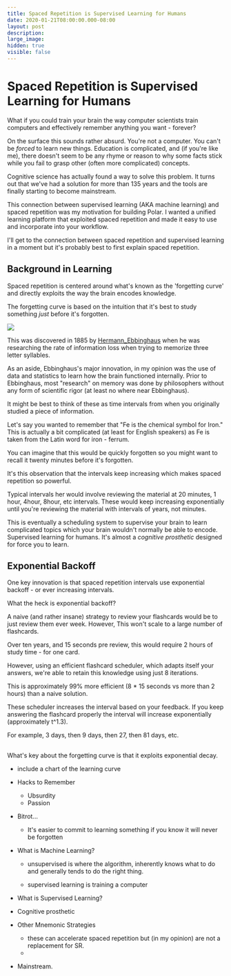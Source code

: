 ```yaml
---
title: Spaced Repetition is Supervised Learning for Humans
date: 2020-01-21T08:00:00.000-08:00
layout: post
description: 
large_image: 
hidden: true
visible: false
---
```


# Spaced Repetition is Supervised Learning for Humans

What if you could train your brain the way computer scientists train computers
and effectively remember anything you want - forever?

On the surface this sounds rather absurd. You're not a computer.  You can't be
*forced* to learn new things.  Education is complicated, and (if you're like me),
there doesn't seem to be any rhyme or reason to why some facts stick while you fail
to grasp other (often more complicated) concepts.

Cognitive science has actually found a way to solve this problem.  It turns out
that we've had a solution for more than 135 years and the tools are finally
starting to become mainstream.

This connection between supervised learning (AKA machine learning) and spaced
repetition was my motivation for building Polar. I wanted a unified learning
platform that exploited spaced repetition and made it easy to use and
incorporate into your workflow.

I'll get to the connection between spaced repetition and supervised learning in
a moment but it's probably best to first explain spaced repetition.

## Background in Learning

Spaced repetition is centered around what's known as the 'forgetting curve' and
directly exploits the way the brain encodes knowledge.

The forgetting curve is based on the intuition that it's best to study something
*just* before it's forgotten.

<img class="img-responsive" src="https://i.imgur.com/jOAqCpi.png">

This was discovered in 1885 by
[Hermann_Ebbinghaus](https://en.wikipedia.org/wiki/Hermann_Ebbinghaus) when he
was researching the rate of information loss when trying to memorize three
letter syllables.

As an aside, Ebbinghaus's major innovation, in my opinion was the use of data
and statistics to learn how the brain functioned internally. Prior to
Ebbinghaus, most "research" on memory was done by philosophers without any form
of scientific rigor (at least no where near Ebbinghaus).

It might be best to think of these as time intervals from when you originally
studied a piece of information.

Let's say you wanted to remember that "Fe is the chemical symbol for Iron." 
This is actually a bit complicated (at least for English speakers) as Fe is
taken from the Latin word for iron - ferrum.

You can imagine that this would be quickly forgotten so you might want to recall
it twenty minutes before it's forgotten.

It's this observation that the intervals keep increasing which makes spaced
repetition so powerful.

Typical intervals her would involve reviewing the material at 20 minutes, 1
hour, 4hour, 8hour, etc intervals.  These would keep increasing exponentially
until you're reviewing the material with intervals of years, not minutes.

This is eventually a scheduling system to supervise your brain to learn
complicated topics which your brain wouldn't normally be able to encode. 
Supervised learning for humans.  It's almost a *cognitive prosthetic* designed
for force you to learn.

## Exponential Backoff

One key innovation is that spaced repetition intervals use exponential backoff -
or ever increasing intervals.

What the heck is exponential backoff?

A naive (and rather insane) strategy to review your flashcards would be to just
review them ever week.  However, This won't scale to a large number of
flashcards.

Over ten years, and 15 seconds pre review, this would require 2 hours of study
time - for one card.

However, using an efficient flashcard scheduler, which adapts itself your
answers, we're able to retain this knowledge using just 8 iterations.

This is approximately 99% more efficient (8 * 15 seconds vs more than 2 hours)
than a naive solution.

These scheduler increases the interval based on your feedback.  If you keep
answering the flashcard properly the interval will increase exponentially
(approximately t^1.3).

For example, 3 days, then 9 days, then 27, then 81 days, etc.

## 




What's key about the forgetting curve is that it exploits exponential decay.



- include a chart of the learning curve



 
  
- Hacks to Remember 

    - Ubsurdity
    - Passion

- Bitrot... 

    - It's easier to commit to learning something if you know it will never be forgotten
    
- What is Machine Learning?

  - unsupervised is where the algorithm, inherently knows what to do and 
    generally tends to do the right thing.
    
  - supervised learning is training a computer
  
- What is Supervised Learning?

- Cognitive prosthetic

- Other Mnemonic Strategies 
    - these can accelerate spaced repetition but (in my opinion) are not a replacement for SR.
    - 
    
- Mainstream.
